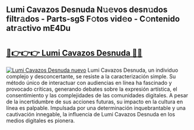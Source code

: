 ## Lumi Cavazos Desnuda N𝚞𝚎vos desn𝚞dos filtr𝚊dos - Parts-sgS F𝚘tos vid𝚎o - C𝚘ntenido atr𝚊ctivo mE4Du

# <h2><a href="http://mb8weg.tromn.icu/?c=Lumi+Cavazos+Desnuda">🔗👉👉👉 Lumi Cavazos Desnuda 🔗🔗</a></h2>

[![Lumi Cavazos Desnuda nuevo](https://i.imgur.com/pEAQMta.gif)](http://mb8weg.tromn.icu/?c=Lumi+Cavazos+Desnuda)
Lumi Cavazos Desnuda, un individuo complejo y desconcertante, se resiste a la caracterización simple. Su método único de interactuar con audiencias en línea ha fascinado y provocado críticas, generando debates sobre la expresión artística, el consentimiento y las complejidades de las comunidades digitales. A pesar de la incertidumbre de sus acciones futuras, su impacto en la cultura en línea es palpable. Impulsada por una determinación inquebrantable y una cautivación innegable, la influencia de Lumi Cavazos Desnuda en los medios digitales es pionera.
